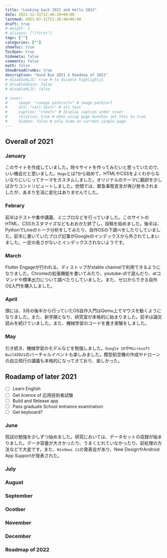 ```yaml
---
title: "Looking back 2021 and Hello 2022"
date: 2021-12-31T12:40:39+09:00
lastmod: 2021-07-11T21:30:48+09:00
draft: true
# weight: 1
# aliases: ["/first"]
tags: [""]
categories: [""]
showToc: true
TocOpen: true
hidemeta: false
comments: false
math: false
ShowBreadCrumbs: true
description: "Good Bye 2021 & Roadmap of 2022"
# disableHLJS: true # to disable highlightjs
# disableShare: false
# disableHLJS: false

# cover:
#     image: "<image path/url>" # image path/url
#     alt: "<alt text>" # alt text
#     caption: "<text>" # display caption under cover
#     relative: true # when using page bundles set this to true
#     hidden: false # only hide on current single page
---
```

## Overall of 2021
### January
このサイトを作成していました。時々サイトを作ってみたいと思っていたので、いい機会だと思いました。`Hugo`とは?から始めて、HTMLやCSSをよくわからないなりにいじってテーマをカスタムしました。オリジナルのテーマに翻訳を少しばかりコントリビュートしました。世間では、緊急事態宣言が再び発令されましたが、あまり生活に変化はありませんでした。
### Febrary
前半はテストや集中講義、ミニプロなどを行っていました。このサイトのHTML、CSSカスタマイズなどもおおかた終了し、投稿を始めました。後半は、PythonでLineのトーク分析をしてみたり、自作OSの下調べをしたりしていました。前半に書いていたブログ記事がGoogleのインデックスから外されてしまいました。一定の長さがないとインデックスされないようです。
### March
Flutter Engageが行われる。ディストップがstable channelで利用できるようになりました。Chromeの拡張機能を書いてみたり、youtube-dlで遊んだり、atコマンドや標準出力について調べたりしていました。また、ゼロからできる自作OS入門を購入しました。
### April
頭には、3月の後半から行っていたOS自作入門はQemu上でマウスを動くようになりました。また、新学期となり、研究室が本格的に始まりました。前半は論文読みを続けていました。また、機械学習のコードを書き実験をしました。
### May
引き続き、機械学習のモデルなどを勉強しました。`Google IO`や`Microsoft Build2021`のバーチャルイベントも楽しみました。模型航空機の作成やドローンの自立飛行の講義も本格的になってきており、楽しかった。
## Roadamp of later 2021
- [ ] Learn English
- [ ] Get licence of 応用技術者試験
- [ ] Build and Release app
- [ ] Pass graduate School entrance examination
- [ ] Get keyboard?
### June
院試の勉強を少しずつ始めました。研究においては、データセットの収録が始まりました。データ容量が大きかったり、うまくとれていなかったり、前処理の方法などで大変です。また、`Windows 11`の発表会があり、New DesignやAndroid App Supportが発表された。
### July
### August
### September
### Ocotber
### November
### December
### Roadmap of 2022
